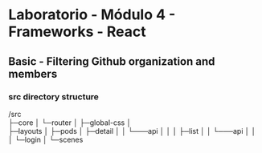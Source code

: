 # Laboratorio - Módulo 4 - Frameworks - React

## Basic - Filtering Github organization and members

### src directory structure

/src  
├─core
│ └─router
│
├─global-css
│  
├─layouts
│
├─pods
│ ├─detail
│ │ └───api
│ │
│ ├─list
│ │ └───api
│ │
│ └─login
│
└─scenes
